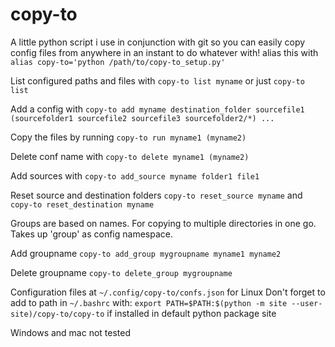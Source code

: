 # copy-to

A little python script i use in conjunction with git so you can easily copy config files from anywhere in an instant to do whatever with!
alias this with `alias copy-to='python /path/to/copy-to_setup.py'`

List configured paths and files with `copy-to list myname` 
or just `copy-to list`

Add a config with `copy-to add myname destination_folder sourcefile1 (sourcefolder1 sourcefile2 sourcefile3 sourcefolder2/*) ...`

Copy the files by running `copy-to run myname1 (myname2)`

Delete conf name with `copy-to delete myname1 (myname2)`

Add sources with `copy-to add_source myname folder1 file1`

Reset source and destination folders
`copy-to reset_source myname`
and
`copy-to reset_destination myname`

Groups are based on names. For copying to multiple directories in one go.
Takes up 'group' as config namespace.

Add groupname
`copy-to add_group mygroupname myname1 myname2`

Delete groupname
`copy-to delete_group mygroupname`

Configuration files at `~/.config/copy-to/confs.json` for Linux 
Don't forget to add to path in `~/.bashrc` with:
`export PATH=$PATH:$(python -m site --user-site)/copy-to/copy-to`
if installed in default python package site

Windows and mac not tested
